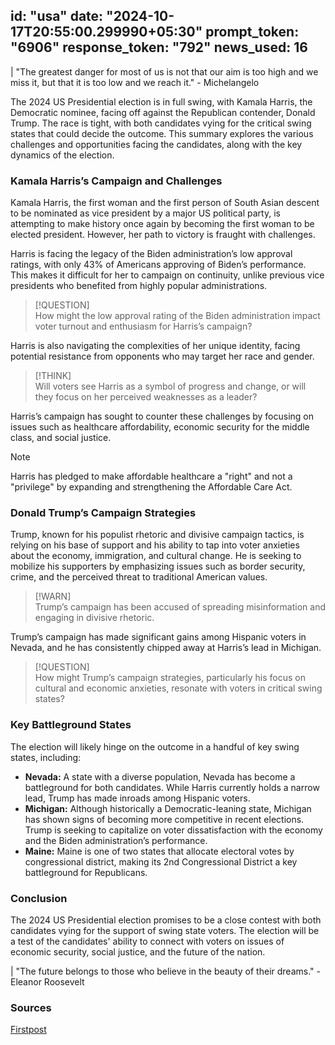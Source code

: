 
id: "usa"
date: "2024-10-17T20:55:00.299990+05:30"
prompt_token: "6906"
response_token: "792"
news_used: 16
------
| "The greatest danger for most of us is not that our aim is too high and we miss it, but that it is too low and we reach it." -  Michelangelo

The 2024 US Presidential election is in full swing, with Kamala Harris, the Democratic nominee, facing off against the Republican contender, Donald Trump. The race is tight, with both candidates vying for the critical swing states that could decide the outcome. This summary explores the various challenges and opportunities facing the candidates, along with the key dynamics of the election. 

### Kamala Harris’s Campaign and Challenges

Kamala Harris, the first woman and the first person of South Asian descent to be nominated as vice president by a major US political party, is attempting to make history once again by becoming the first woman to be elected president. However, her path to victory is fraught with challenges.

Harris is facing the legacy of the Biden administration’s low approval ratings, with only 43% of Americans approving of Biden’s performance. This makes it difficult for her to campaign on continuity, unlike previous vice presidents who benefited from highly popular administrations.

> [!QUESTION]  
> How might the low approval rating of the Biden administration impact voter turnout and enthusiasm for Harris’s campaign? 

Harris is also navigating the complexities of her unique identity, facing potential resistance from opponents who may target her race and gender. 

> [!THINK]  
> Will voters see Harris as a symbol of progress and change, or will they focus on her perceived weaknesses as a leader?  

Harris’s campaign has sought to counter these challenges by focusing on issues such as healthcare affordability, economic security for the middle class, and social justice.

> [!NOTE]  
> Harris has pledged to make affordable healthcare a "right" and not a "privilege" by expanding and strengthening the Affordable Care Act. 

### Donald Trump’s Campaign Strategies

Trump, known for his populist rhetoric and divisive campaign tactics, is relying on his base of support and his ability to tap into voter anxieties about the economy, immigration, and cultural change. He is seeking to mobilize his supporters by emphasizing issues such as border security, crime, and the perceived threat to traditional American values.

> [!WARN]  
> Trump’s campaign has been accused of spreading misinformation and engaging in divisive rhetoric.

Trump’s campaign has made significant gains among Hispanic voters in Nevada, and he has consistently chipped away at Harris’s lead in Michigan. 

> [!QUESTION]  
> How might Trump’s campaign strategies, particularly his focus on cultural and economic anxieties, resonate with voters in critical swing states?

### Key Battleground States

The election will likely hinge on the outcome in a handful of key swing states, including:

* **Nevada:** A state with a diverse population, Nevada has become a battleground for both candidates. While Harris currently holds a narrow lead, Trump has made inroads among Hispanic voters.
* **Michigan:** Although historically a Democratic-leaning state, Michigan has shown signs of becoming more competitive in recent elections. Trump is seeking to capitalize on voter dissatisfaction with the economy and the Biden administration’s performance. 
* **Maine:** Maine is one of two states that allocate electoral votes by congressional district, making its 2nd Congressional District a key battleground for Republicans.

### Conclusion

The 2024 US Presidential election promises to be a close contest with both candidates vying for the support of swing state voters. The election will be a test of the candidates' ability to connect with voters on issues of economic security, social justice, and the future of the nation. 

| "The future belongs to those who believe in the beauty of their dreams." -  Eleanor Roosevelt

### Sources

[Firstpost](https://www.firstpost.com/)

